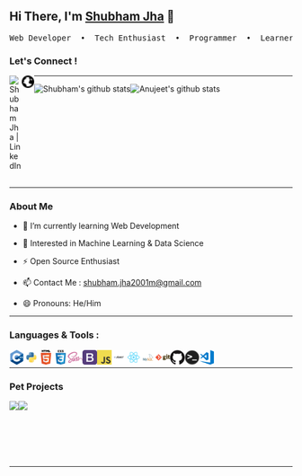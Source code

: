 ## Hi There, I'm <a href="https://shubhamjha25.github.io">Shubham Jha</a> 👋

<pre align="left">Web Developer  •  Tech Enthusiast  •  Programmer  •  Learner  •  Student</pre>

### Let's Connect !

[<img align="left" alt="Shubham Jha | LinkedIn" width="22px" src="https://cdn.jsdelivr.net/npm/simple-icons@v3/icons/linkedin.svg" />][linkedin]
[<img align="left" alt="Website" width="22px" src="https://raw.githubusercontent.com/iconic/open-iconic/master/svg/globe.svg" />][website]


---
<p>
   <img align="left" src="https://github-readme-stats.vercel.app/api?username=shubhamjha25&theme=radical&show_icons=true&count_private=true&title_color=fff&icon_color=79ff97&text_color=9f9f9f&bg_color=151515&line_height=33&hide_rank=true" alt="Shubham's github stats"/>
   <img align="left" src="https://github-readme-stats.vercel.app/api/top-langs/?username=shubhamjha25&hide=html&show_icons=true&theme=tokyonight&title_color=fff&icon_color=79ff97&text_color=9f9f9f&bg_color=151515" alt="Anujeet's github stats"/>
</p>


<br />
<br />
<br />
<br />
<br />
<br />
<br />
<br />
<br />
<br />

---

### About Me

- 🔭 I’m currently learning Web Development

- 🌱 Interested in Machine Learning & Data Science

- ⚡ Open Source Enthusiast

- 📫 Contact Me : shubham.jha2001m@gmail.com

- 😄 Pronouns: He/Him

---


### Languages & Tools :

<img align="left" alt="C++" width="26px" src="https://raw.githubusercontent.com/github/explore/80688e429a7d4ef2fca1e82350fe8e3517d3494d/topics/cpp/cpp.png" />
<img align="left" alt="PYTHON" width="26px" src="https://raw.githubusercontent.com/github/explore/80688e429a7d4ef2fca1e82350fe8e3517d3494d/topics/python/python.png" />
<img align="left" alt="HTML5" width="26px" src="https://raw.githubusercontent.com/github/explore/80688e429a7d4ef2fca1e82350fe8e3517d3494d/topics/html/html.png" />
<img align="left" alt="CSS3" width="26px" src="https://raw.githubusercontent.com/github/explore/80688e429a7d4ef2fca1e82350fe8e3517d3494d/topics/css/css.png" />
<img align="left" alt="Sass" width="26px" src="https://raw.githubusercontent.com/github/explore/80688e429a7d4ef2fca1e82350fe8e3517d3494d/topics/sass/sass.png" />
<img align="left" alt="Bootstrap" width="26px" src="https://raw.githubusercontent.com/github/explore/80688e429a7d4ef2fca1e82350fe8e3517d3494d/topics/bootstrap/bootstrap.png" />
<img align="left" alt="JavaScript" width="26px" src="https://raw.githubusercontent.com/github/explore/80688e429a7d4ef2fca1e82350fe8e3517d3494d/topics/javascript/javascript.png" />
<img align="left" alt="jQuery" width="26px" src="https://raw.githubusercontent.com/github/explore/80688e429a7d4ef2fca1e82350fe8e3517d3494d/topics/jquery/jquery.png" />
<img align="left" alt="React" width="26px" src="https://raw.githubusercontent.com/github/explore/80688e429a7d4ef2fca1e82350fe8e3517d3494d/topics/react/react.png" />
<img align="left" alt="MySQL" width="26px" src="https://raw.githubusercontent.com/github/explore/80688e429a7d4ef2fca1e82350fe8e3517d3494d/topics/mysql/mysql.png" />
<img align="left" alt="Git" width="26px" src="https://raw.githubusercontent.com/github/explore/80688e429a7d4ef2fca1e82350fe8e3517d3494d/topics/git/git.png" />
<img align="left" alt="GitHub" width="26px" src="https://raw.githubusercontent.com/github/explore/78df643247d429f6cc873026c0622819ad797942/topics/github/github.png" />
<img align="left" alt="HTML5" width="26px" src="https://raw.githubusercontent.com/github/explore/80688e429a7d4ef2fca1e82350fe8e3517d3494d/topics/terminal/terminal.png" />
<img align="left" alt="Visual Studio Code" width="26px" src="https://raw.githubusercontent.com/github/explore/80688e429a7d4ef2fca1e82350fe8e3517d3494d/topics/visual-studio-code/visual-studio-code.png" />
<br />

---

### Pet Projects

<p> 
  <a href="https://github.com/shubhamjha25/COVID-19-Tracker">
    <!-- Change the `github-readme-stats.anuraghazra1.vercel.app` to `github-readme-stats.vercel.app`  -->
    <img align="left" src="https://github-readme-stats.vercel.app/api/pin/?username=shubhamjha25&repo=COVID-19-Tracker&theme=radical" />
  </a>
  <a href="https://github.com/shubhamjha25/ToDo-List">
    <!-- Change the `github-readme-stats.anuraghazra1.vercel.app` to `github-readme-stats.vercel.app`  -->
    <img align="left" src="https://github-readme-stats.vercel.app/api/pin/?username=shubhamjha25&repo=ToDo-List&theme=radical" />
  </a>  
</p>

<br />
<br />
<br />
<br />
<br />
<br />


---


[website]: https://shubhamjha25.github.io
[linkedin]: https://www.linkedin.com/in/shubham-jha-252001/
